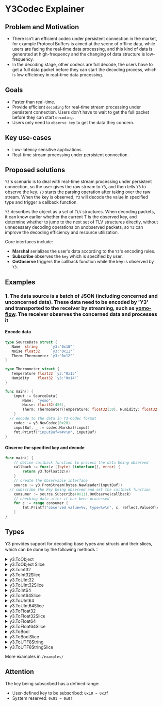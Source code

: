 # Y3Codec Explainer

## Problem and Motivation

- There isn't an efficient codec under persistent connection in the market, for example Protocol Buffers is aimed at the scene of offline data, while users are facing the real-time data processing, and this kind of data is generated at high-frequency and the changing of data structure is low-frequency.
- In the decoding stage, other codecs are full decode, the users have to get a full data packet before they can start the decoding process, which is low efficiency in real-time data processing.

## Goals

- Faster than real-time.
- Provide efficient `decoding` for real-time stream processing under persistent connection. Users don't have to wait to get the full packet before they can start `decoding`.
- Users only need to `observe key` to get the data they concern.

## Key use-cases

- Low-latency sensitive applications.
- Real-time stream processing under persistent connection.

## Proposed solutions

`Y3`'s scenario is to deal with real-time stream processing under persistent connection, so the user gives the raw stream to `Y3`, and then tells `Y3` to observe the key. `Y3` starts the parsing operation after taking over the raw stream. When the key is observed, `Y3` will decode the value in specified type and trigger a callback function.

`Y3` describes the object as a set of `TLV` structures. When decoding packets, it can know earlier whether the current T is the observed key, and determine whether to jump to the next set of TLV structures directly, without unnecessary decoding operations on unobserved packets, so `Y3` can improve the decoding efficiency and resource utilization.

Core interfaces include:

- **Marshal** serializes the user's data according to the `Y3`'s encoding rules.
- **Subscribe** observes the `key` which is specified by user.
- **OnObserve** triggers the callback function while the key is observed by `Y3`.

## Examples

### 1. The data source is a batch of JSON (including concerned and unconcerned data). These data need to be encoded by 'Y3' and transported to the receiver by streaming, such as [yomo-flow](https://yomo.run/flow). The receiver observes the concerned data and processes it

#### Encode data

```go
type SourceData struct {
   Name  string      `y3:"0x10"`
   Noise float32     `y3:"0x11"`
   Therm Thermometer `y3:"0x12"`
}

type Thermometer struct {
   Temperature float32 `y3:"0x13"`
   Humidity    float32 `y3:"0x14"`
}

func main() {
	input := SourceData{
		Name:  "yomo",
		Noise: float32(456),
		Therm: Thermometer{Temperature: float32(30), Humidity: float32(40)},
	}
  // encode to the data in Y3-Codec format
	codec := y3.NewCodec(0x20)
	inputBuf, _ := codec.Marshal(input)
	fmt.Printf("inputBuf=%#v\n", inputBuf)
}
```

#### Observe the specified key and decode

```go
func main() {
	// define callback function to process the data being observed
	callback := func(v []byte) (interface{}, error) {
		return y3.ToFloat32(v)
	}
	// create the Observable interface
	source := y3.FromStream(bytes.NewReader(inputBuf))
  // subscribe the Key being observed and set the callback function
	consumer := source.Subscribe(0x11).OnObserve(callback)
	// checking data after it has been processed
	for c := range consumer {
		fmt.Printf("observed value=%v, type=%v\n", c, reflect.ValueOf(c).Kind())
	}
}
```

## Types

Y3 provides support for decoding base types and structs and their slices, which can be done by the following methods：

<details>
  <summary>y3.ToObject</summary>
  <pre class="go" style="background-color: aliceblue">
    func main() {
        // Simulate source to generate and send data
        data := <b>NoiseData</b>{Noise: 40, Time: time.Now().UnixNano() / 1e6, From: "127.0.0.1"}
        sendingBuf, _ := y3.NewCodec(0x10).Marshal(data)
        source := y3.FromStream(bytes.NewReader(sendingBuf))
        // Simulate flow listening and decoding data
        var decode = func(v []byte) (interface{}, error) {
            var obj NoiseData
            err := y3.<b>ToObject</b>(v, <b>&obj</b>)
            if err != nil {
                return nil, err
            }
            fmt.Printf("encoded data: %v\n", obj)
            return obj, nil
        }
        consumer := source.Subscribe(0x10).OnObserve(decode)
        for range consumer {
        }
    }
    type <b>NoiseData</b> struct {
        Noise float32 `y3:"0x11"`
        Time  int64   `y3:"0x12"`
        From  string  `y3:"0x13"`
    }
  </pre>
</details>
<details>
  <summary>y3.ToObject Slice</summary>
  <pre class="go" style="background-color: aliceblue">
    func main() {
        // Simulate source to generate and send data
        data := <b>[]NoiseData</b>{
            {Noise: 40, Time: time.Now().UnixNano() / 1e6, From: "127.0.0.1"},
            {Noise: 50, Time: time.Now().UnixNano() / 1e6, From: "127.0.0.1"},
        }
        sendingBuf, _ := y3.NewCodec(0x10).Marshal(data)
        source := y3.FromStream(bytes.NewReader(sendingBuf))
        // Simulate flow listening and decoding data
        var decode = func(v []byte) (interface{}, error) {
            var sl []NoiseData
            err := y3.<b>ToObject</b>(v, <b>&sl</b>)
            if err != nil {
                return nil, err
            }
            fmt.Printf("encoded data: %v\n", sl)
            return sl, nil
        }
        consumer := source.Subscribe(0x10).OnObserve(decode)
        for range consumer {
        }
    }
    type <b>NoiseData</b> struct {
        Noise float32 `y3:"0x11"`
        Time  int64   `y3:"0x12"`
        From  string  `y3:"0x13"`
    }
  </pre>
</details>
<details>
  <summary>y3.ToInt32</summary>
  <pre class="go" style="background-color: aliceblue">
	// Simulate source to generate and send data
	var data <b>int32</b> = 123
	sendingBuf, _ := y3.NewCodec(0x10).Marshal(data)
	source := y3.FromStream(bytes.NewReader(sendingBuf))
	// Simulate flow listening and decoding data
	var decode = func(v []byte) (interface{}, error) {
		sl, err := y3.<b>ToInt32</b>(v)
		if err != nil {
			return nil, err
		}
		fmt.Printf("encoded data: %v\n", sl)
		return sl, nil
	}
	consumer := source.Subscribe(0x10).OnObserve(decode)
	for range consumer {
	}
  </pre>
</details>
<details>
  <summary>y3.ToInt32Slice</summary>
  <pre class="go" style="background-color: aliceblue">
      // Simulate source to generate and send data
      data := []<b>int32</b>{123, 456}
      sendingBuf, _ := y3.NewCodec(0x10).Marshal(data)
      source := y3.FromStream(bytes.NewReader(sendingBuf))
      // Simulate flow listening and decoding data
      var decode = func(v []byte) (interface{}, error) {
          sl, err := y3.<b>ToInt32Slice</b>(v)
          if err != nil {
              return nil, err
          }
          fmt.Printf("encoded data: %v\n", sl)
          return sl, nil
      }
      consumer := source.Subscribe(0x10).OnObserve(decode)
      for range consumer {
      }
  </pre>
</details>
<details>
  <summary>y3.ToUInt32</summary>
  <pre class="go" style="background-color: aliceblue">
	// Simulate source to generate and send data
	var data <b>uint32</b> = 123
	sendingBuf, _ := y3.NewCodec(0x10).Marshal(data)
	source := y3.FromStream(bytes.NewReader(sendingBuf))
	// Simulate flow listening and decoding data
	var decode = func(v []byte) (interface{}, error) {
		sl, err := y3.<b>ToUInt32</b>(v)
		if err != nil {
			return nil, err
		}
		fmt.Printf("encoded data: %v\n", sl)
		return sl, nil
	}
	consumer := source.Subscribe(0x10).OnObserve(decode)
	for range consumer {
	}
  </pre>
</details>
<details>
  <summary>y3.ToUInt32Slice</summary>
  <pre class="go" style="background-color: aliceblue">
      // Simulate source to generate and send data
      data := []<b>uint32</b>{123, 456}
      sendingBuf, _ := y3.NewCodec(0x10).Marshal(data)
      source := y3.FromStream(bytes.NewReader(sendingBuf))
      // Simulate flow listening and decoding data
      var decode = func(v []byte) (interface{}, error) {
          sl, err := y3.<b>ToUInt32Slice</b>(v)
          if err != nil {
              return nil, err
          }
          fmt.Printf("encoded data: %v\n", sl)
          return sl, nil
      }
      consumer := source.Subscribe(0x10).OnObserve(decode)
      for range consumer {
      }
  </pre>
</details>
<details>
  <summary>y3.ToInt64</summary>
  <pre class="go" style="background-color: aliceblue">
	// Simulate source to generate and send data
	data := []<b>int64</b>{123, 456}
	sendingBuf, _ := y3.NewCodec(0x10).Marshal(data)
	source := y3.FromStream(bytes.NewReader(sendingBuf))
	// Simulate flow listening and decoding data
	var decode = func(v []byte) (interface{}, error) {
		sl, err := y3.<b>ToInt64</b>(v)
		if err != nil {
			return nil, err
		}
		fmt.Printf("encoded data: %v\n", sl)
		return sl, nil
	}
	consumer := source.Subscribe(0x10).OnObserve(decode)
	for range consumer {
	}
  </pre>
</details>
<details>
  <summary>y3.ToInt64Slice</summary>
  <pre class="go" style="background-color: aliceblue">
    // Simulate source to generate and send data
    data := []<b>int64</b>{123, 456}
    sendingBuf, _ := y3.NewCodec(0x10).Marshal(data)
    source := y3.FromStream(bytes.NewReader(sendingBuf))
    // Simulate flow listening and decoding data
    var decode = func(v []byte) (interface{}, error) {
        sl, err := y3.<b>ToInt64Slice</b>(v)
        if err != nil {
            return nil, err
        }
        fmt.Printf("encoded data: %v\n", sl)
        return sl, nil
    }
    consumer := source.Subscribe(0x10).OnObserve(decode)
    for range consumer {
    }
  </pre>
</details>
<details>
  <summary>y3.ToUInt64</summary>
  <pre class="go" style="background-color: aliceblue">
	// Simulate source to generate and send data
	var data <b>uint64</b> = 123
	sendingBuf, _ := y3.NewCodec(0x10).Marshal(data)
	source := y3.FromStream(bytes.NewReader(sendingBuf))
	// Simulate flow listening and decoding data
	var decode = func(v []byte) (interface{}, error) {
		sl, err := y3.<b>ToUInt64</b>(v)
		if err != nil {
			return nil, err
		}
		fmt.Printf("encoded data: %v\n", sl)
		return sl, nil
	}
	consumer := source.Subscribe(0x10).OnObserve(decode)
	for range consumer {
	}
  </pre>
</details>
<details>
  <summary>y3.ToUInt64Slice</summary>
  <pre class="go" style="background-color: aliceblue">
	// Simulate source to generate and send data
	data := []<b>uint64</b>{123, 456}
	sendingBuf, _ := y3.NewCodec(0x10).Marshal(data)
	source := y3.FromStream(bytes.NewReader(sendingBuf))
	// Simulate flow listening and decoding data
	var decode = func(v []byte) (interface{}, error) {
		sl, err := y3.<b>ToUInt64Slice</b>(v)
		if err != nil {
			return nil, err
		}
		fmt.Printf("encoded data: %v\n", sl)
		return sl, nil
	}
	consumer := source.Subscribe(0x10).OnObserve(decode)
	for range consumer {
	}
  </pre>
</details>
<details>
  <summary>y3.ToFloat32</summary>
  <pre class="go" style="background-color: aliceblue">
	// Simulate source to generate and send data
	var data <b>float32</b> = 1.23
	sendingBuf, _ := y3.NewCodec(0x10).Marshal(data)
	source := y3.FromStream(bytes.NewReader(sendingBuf))
	// Simulate flow listening and decoding data
	var decode = func(v []byte) (interface{}, error) {
		sl, err := y3.<b>ToFloat32</b>(v)
		if err != nil {
			return nil, err
		}
		fmt.Printf("encoded data: %v\n", sl)
		return sl, nil
	}
	consumer := source.Subscribe(0x10).OnObserve(decode)
	for range consumer {
	}
  </pre>
</details>
<details>
  <summary>y3.ToFloat32Slice</summary>
  <pre class="go" style="background-color: aliceblue">
    // Simulate source to generate and send data
	data := []<b>float32</b>{1.23, 4.56}
	sendingBuf, _ := y3.NewCodec(0x10).Marshal(data)
	source := y3.FromStream(bytes.NewReader(sendingBuf))
	// Simulate flow listening and decoding data
	var decode = func(v []byte) (interface{}, error) {
		sl, err := y3.<b>ToFloat32Slice</b>(v)
		if err != nil {
			return nil, err
		}
		fmt.Printf("encoded data: %v\n", sl)
		return sl, nil
	}
	consumer := source.Subscribe(0x10).OnObserve(decode)
	for range consumer {
	}
  </pre>
</details>
<details>
  <summary>y3.ToFloat64</summary>
  <pre class="go" style="background-color: aliceblue">
	// Simulate source to generate and send data
	var data <b>float64</b> = 1.23
	sendingBuf, _ := y3.NewCodec(0x10).Marshal(data)
	source := y3.FromStream(bytes.NewReader(sendingBuf))
	// Simulate flow listening and decoding data
	var decode = func(v []byte) (interface{}, error) {
		sl, err := y3.<b>ToFloat64</b>(v)
		if err != nil {
			return nil, err
		}
		fmt.Printf("encoded data: %v\n", sl)
		return sl, nil
	}
	consumer := source.Subscribe(0x10).OnObserve(decode)
	for range consumer {
	}
  </pre>
</details>
<details>
  <summary>y3.ToFloat64Slice</summary>
  <pre class="go" style="background-color: aliceblue">
	// Simulate source to generate and send data
	data := []<b>float64</b>{1.23, 4.56}
	sendingBuf, _ := y3.NewCodec(0x10).Marshal(data)
	source := y3.FromStream(bytes.NewReader(sendingBuf))
	// Simulate flow listening and decoding data
	var decode = func(v []byte) (interface{}, error) {
		sl, err := y3.<b>ToFloat64Slice</b>(v)
		if err != nil {
			return nil, err
		}
		fmt.Printf("encoded data: %v\n", sl)
		return sl, nil
	}
	consumer := source.Subscribe(0x10).OnObserve(decode)
	for range consumer {
	}
  </pre>
</details>
<details>
  <summary>y3.ToBool</summary>
  <pre class="go" style="background-color: aliceblue">
	// Simulate source to generate and send data
	data := true
	sendingBuf, _ := y3.NewCodec(0x10).Marshal(data)
	source := y3.FromStream(bytes.NewReader(sendingBuf))
	// Simulate flow listening and decoding data
	var decode = func(v []byte) (interface{}, error) {
		sl, err := y3.<b>ToBool</b>(v)
		if err != nil {
			return nil, err
		}
		fmt.Printf("encoded data: %v\n", sl)
		return sl, nil
	}
	consumer := source.Subscribe(0x10).OnObserve(decode)
	for range consumer {
	}
  </pre>
</details>
<details>
  <summary>y3.ToBoolSlice</summary>
  <pre class="go" style="background-color: aliceblue">
	// Simulate source to generate and send data
	data := []<b>bool</b>{true, false}
	sendingBuf, _ := y3.NewCodec(0x10).Marshal(data)
	source := y3.FromStream(bytes.NewReader(sendingBuf))
	// Simulate flow listening and decoding data
	var decode = func(v []byte) (interface{}, error) {
		sl, err := y3.<b>ToBoolSlice</b>(v)
		if err != nil {
			return nil, err
		}
		fmt.Printf("encoded data: %v\n", sl)
		return sl, nil
	}
	consumer := source.Subscribe(0x10).OnObserve(decode)
	for range consumer {
	}
  </pre>
</details>
<details>
  <summary>y3.ToUTF8String</summary>
  <pre class="go" style="background-color: aliceblue">
	// Simulate source to generate and send data
	data := "abc"
	sendingBuf, _ := y3.NewCodec(0x10).Marshal(data)
	source := y3.FromStream(bytes.NewReader(sendingBuf))
	// Simulate flow listening and decoding data
	var decode = func(v []byte) (interface{}, error) {
		sl, err := y3.<b>ToUTF8String</b>(v)
		if err != nil {
			return nil, err
		}
		fmt.Printf("encoded data: %v\n", sl)
		return sl, nil
	}
	consumer := source.Subscribe(0x10).OnObserve(decode)
	for range consumer {
	}
  </pre>
</details>
<details>
  <summary>y3.ToUTF8StringSlice</summary>
  <pre class="go" style="background-color: aliceblue">
	// Simulate source to generate and send data
	data := []<b>string</b>{"a", "b"}
	sendingBuf, _ := y3.NewCodec(0x10).Marshal(data)
	source := y3.FromStream(bytes.NewReader(sendingBuf))
	// Simulate flow listening and decoding data
	var decode = func(v []byte) (interface{}, error) {
		sl, err := y3.<b>ToUTF8StringSlice</b>(v)
		if err != nil {
			return nil, err
		}
		fmt.Printf("encoded data: %v\n", sl)
		return sl, nil
	}
	consumer := source.Subscribe(0x10).OnObserve(decode)
	for range consumer {
	}
  </pre>
</details>

More examples in `/examples/`

## Attention

The key being subscribed has a defined range: 

- User-defined key to be subscribed: `0x10 ~ 0x3f`
- System reserved: `0x01 ~ 0x0f`

